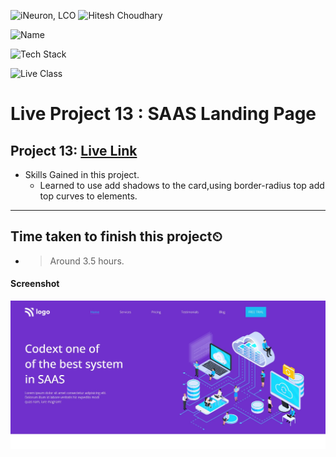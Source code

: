 
![iNeuron, LCO](https://img.shields.io/badge/iNeuron-LCO-green)
![Hitesh Choudhary](https://img.shields.io/badge/Hitesh--Choudhary-Full--stack--JS--bootcamp-red)

![Name](https://img.shields.io/badge/Project%20Made%20by-Abhijeet%20Sharma-yellow)

![Tech Stack](https://img.shields.io/badge/Tech%20Stack-HTML%20%7C%20CSS-blue)

![Live Class](https://img.shields.io/badge/Live%20Project%2013-SAAS%20Landing%20Page-brightgreen)

# Live Project 13 : SAAS Landing Page


## Project 13: [Live Link](https://live-project-13-fs-js.netlify.app/)

-   Skills Gained in this project.
    - Learned to use add shadows to the card,using border-radius top add top curves to elements.
        
---

## Time taken to finish this project⏲

- >Around 3.5 hours.

#### Screenshot

![Desktop](./screenshot/Project-13.png)
